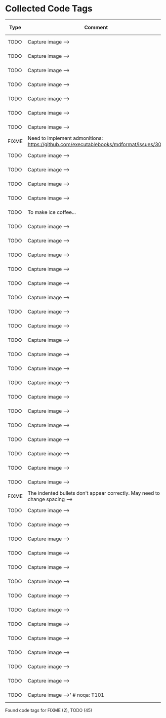 # Collected Code Tags

| Type   | Comment                                                                               | Last Edit   | Source File                                                                                                                                                                                              |
|--------|---------------------------------------------------------------------------------------|-------------|----------------------------------------------------------------------------------------------------------------------------------------------------------------------------------------------------------|
| TODO   | Capture image -->                                                                     | 2021-06-06  | [_recipe_template.md:13](https://github.com/KyleKing/recipes/blame/2f5f04155f293e8b8a4a6f94c895f9a199038045/_recipe_template.md#L10)                                                                     |
| TODO   | Capture image -->                                                                     | 2021-03-06  | [docs/bread/base_recipe_for_no_knead_bread.md:15](https://github.com/KyleKing/recipes/blame/8d9479ad6e049e761e5ad6a0cb8214d50c9b82d6/docs/bread/base_recipe_for_no_knead_bread.md#L16)                   |
| TODO   | Capture image -->                                                                     | 2021-10-13  | [docs/bread/pretzels.md:13](https://github.com/KyleKing/recipes/blame/d5a88aa3d80486c6c9b1362019669555740e3326/docs/bread/pretzels.md#L10)                                                               |
| TODO   | Capture image -->                                                                     | 2023-07-06  | [docs/breakfast/chia_seed_pudding.md:13](https://github.com/KyleKing/recipes/blame/f213c39fb2cb16cab5c91601e9ff1ff3a8314423/docs/breakfast/chia_seed_pudding.md#L13)                                     |
| TODO   | Capture image -->                                                                     | 2021-05-15  | [docs/breakfast/hash.md:13](https://github.com/KyleKing/recipes/blame/1d45449107e86f3843a3051a6e3a4d43b060cea4/docs/breakfast/hash.md#L14)                                                               |
| TODO   | Capture image -->                                                                     | 2023-08-30  | [docs/breakfast/oatmeal.md:11](https://github.com/KyleKing/recipes/blame/59829f32368df14b9635fc72925fd56c6add0c03/docs/breakfast/oatmeal.md#L11)                                                         |
| TODO   | Capture image -->                                                                     | 2020-12-06  | [docs/dessert/baked_apples.md:13](https://github.com/KyleKing/recipes/blame/e948debd7fe852fd10eb0575278728252d027bad/docs/dessert/baked_apples.md#L16)                                                   |
| FIXME  | Need to implement admonitions: https://github.com/executablebooks/mdformat/issues/309 | 2022-02-27  | [docs/dessert/chocolatines.md:36](https://github.com/KyleKing/recipes/blame/c17d66310b9f5d71e35530942f124df79c8fa500/docs/dessert/chocolatines.md#L36)                                                   |
| TODO   | Capture image -->                                                                     | 2020-12-06  | [docs/dessert/colleens_peanut_butter_bars.md:11](https://github.com/KyleKing/recipes/blame/e948debd7fe852fd10eb0575278728252d027bad/docs/dessert/collens_peanut_butter_bars.md#L14)                      |
| TODO   | Capture image -->                                                                     | 2020-12-06  | [docs/dessert/pineapple_upside_down_cake.md:13](https://github.com/KyleKing/recipes/blame/e948debd7fe852fd10eb0575278728252d027bad/docs/dessert/pineapple_upside_down_cake.md#L16)                       |
| TODO   | Capture image -->                                                                     | 2020-12-06  | [docs/drinks/between_the_sheets.md:11](https://github.com/KyleKing/recipes/blame/e948debd7fe852fd10eb0575278728252d027bad/docs/drinks/between_the_sheets.md#L14)                                         |
| TODO   | Capture image -->                                                                     | 2020-12-06  | [docs/drinks/chilly_chile_paloma.md:13](https://github.com/KyleKing/recipes/blame/e948debd7fe852fd10eb0575278728252d027bad/docs/drinks/chilly_chile_paloma.md#L16)                                       |
| TODO   | To make ice coffee...                                                                 | 2022-02-20  | [docs/drinks/coffee.md:29](https://github.com/KyleKing/recipes/blame/7308849bf0d83ec329a3f1cf4f38b58401992e8c/docs/drinks/coffee.md#L29)                                                                 |
| TODO   | Capture image -->                                                                     | 2021-01-17  | [docs/drinks/eggnog.md:13](https://github.com/KyleKing/recipes/blame/d3efdf41b90b163fbc58c10290088faf4eb21173/docs/drinks/eggnog.md#L14)                                                                 |
| TODO   | Capture image -->                                                                     | 2021-05-16  | [docs/drinks/mock-a-rita.md:13](https://github.com/KyleKing/recipes/blame/ab60a24d31738a63c6c864a175e4507bc7807f5c/docs/drinks/mock-a-rita.md#L14)                                                       |
| TODO   | Capture image -->                                                                     | 2020-12-06  | [docs/drinks/pina_colada.md:13](https://github.com/KyleKing/recipes/blame/e948debd7fe852fd10eb0575278728252d027bad/docs/drinks/pina_colada.md#L16)                                                       |
| TODO   | Capture image -->                                                                     | 2021-02-26  | [docs/drinks/sidecar.md:13](https://github.com/KyleKing/recipes/blame/6b8fa7a06302c6c3d832b5d730a6fea82234cdde/docs/drinks/sidecar.md#L14)                                                               |
| TODO   | Capture image -->                                                                     | 2020-12-06  | [docs/drinks/simple_syrup.md:13](https://github.com/KyleKing/recipes/blame/e948debd7fe852fd10eb0575278728252d027bad/docs/drinks/simple_syrup.md#L14)                                                     |
| TODO   | Capture image -->                                                                     | 2022-02-20  | [docs/drinks/spice_75.md:13](https://github.com/KyleKing/recipes/blame/d0fb00741059e2f4ce679651500657de2f534c0d/docs/drinks/spice_75.md#L10)                                                             |
| TODO   | Capture image -->                                                                     | 2021-01-13  | [docs/drinks/spicy_watermelon_margarita.md:11](https://github.com/KyleKing/recipes/blame/043d0c178ea20ae3561327524a34c912ab72c06d/docs/drinks/spicy_watermelon_margarita.md#L12)                         |
| TODO   | Capture image -->                                                                     | 2022-02-18  | [docs/drinks/strawberry_whiskey_smash.md:13](https://github.com/KyleKing/recipes/blame/a3fc708a22d497b4d5e204e542154c052d7e3f49/docs/drinks/strawberry_whiskey_smash.md#L10)                             |
| TODO   | Capture image -->                                                                     | 2022-01-15  | [docs/drinks/winter_whiskey_sour.md:13](https://github.com/KyleKing/recipes/blame/7c4664a8053c6f11a21640d04846db75c6c8cd16/docs/drinks/winter_whiskey_sour.md#L10)                                       |
| TODO   | Capture image -->                                                                     | 2023-09-11  | [docs/meals/burrito.md:13](https://github.com/KyleKing/recipes/blame/a1b3e5da53616d700dc4839f85c40a81d7003b9f/docs/veggie/refried_bean_burritos.md#L13)                                                  |
| TODO   | Capture image -->                                                                     | 2020-12-06  | [docs/meals/oven-baked_sausage.md:13](https://github.com/KyleKing/recipes/blame/37e530b8bd978ab3d5f92326044dc04a13586ce8/docs/meals/oven-baked_sausage.md#L16)                                           |
| TODO   | Capture image -->                                                                     | 2023-07-06  | [docs/meals/smoked_turkey_reuben.md:13](https://github.com/KyleKing/recipes/blame/f213c39fb2cb16cab5c91601e9ff1ff3a8314423/docs/meals/smoked_turkey_reuben.md#L13)                                       |
| TODO   | Capture image -->                                                                     | 2023-07-06  | [docs/pasta/butternut_squash_gnocchi_with_chickpeas.md:13](https://github.com/KyleKing/recipes/blame/f213c39fb2cb16cab5c91601e9ff1ff3a8314423/docs/pasta/butternut_squash_gnocchi_with_chickpeas.md#L13) |
| TODO   | Capture image -->                                                                     | 2020-12-06  | [docs/pasta/classic_pasta_and_mushrooms.md:13](https://github.com/KyleKing/recipes/blame/e948debd7fe852fd10eb0575278728252d027bad/docs/pasta/classic_pasta_and_mushrooms.md#L16)                         |
| TODO   | Capture image -->                                                                     | 2023-07-16  | [docs/poultry/chicken_salad_sandwich.md:11](https://github.com/KyleKing/recipes/blame/74e7077a29a0d9b0b44a97479e210a25a2422c30/docs/poultry/chicken_salad_sandwich.md#L11)                               |
| TODO   | Capture image -->                                                                     | 2020-12-06  | [docs/poultry/chicken_shawarma.md:13](https://github.com/KyleKing/recipes/blame/e948debd7fe852fd10eb0575278728252d027bad/docs/poultry/chicken_shawarma.md#L16)                                           |
| TODO   | Capture image -->                                                                     | 2023-07-06  | [docs/rice/charred_vegetables_and_pho_rice.md:13](https://github.com/KyleKing/recipes/blame/f213c39fb2cb16cab5c91601e9ff1ff3a8314423/docs/rice/charred_vegetables_and_pho_rice.md#L13)                   |
| TODO   | Capture image -->                                                                     | 2023-07-06  | [docs/rice/rice_with_mushrooms_kale_pumpkin_and_egg.md:13](https://github.com/KyleKing/recipes/blame/f213c39fb2cb16cab5c91601e9ff1ff3a8314423/docs/rice/rice_with_mushrooms_kale_pumpkin_and_egg.md#L13) |
| TODO   | Capture image -->                                                                     | 2020-12-06  | [docs/seafood/oven_baked_fish_with_tomatoes.md:13](https://github.com/KyleKing/recipes/blame/e948debd7fe852fd10eb0575278728252d027bad/docs/seafood/oven_baked_fish_with_tomatoes.md#L16)                 |
| FIXME  | The indented bullets don't appear correctly. May need to change spacing -->           | 2022-09-15  | [docs/sides/hummus.md:19](https://github.com/KyleKing/recipes/blame/4033ab8e31206f15637e08d7fe642b5e937b0e9b/docs/sides/hummus.md#L19)                                                                   |
| TODO   | Capture image -->                                                                     | 2023-07-07  | [docs/soup/cashew_curry_beef_with_rice_noodles.md:13](https://github.com/KyleKing/recipes/blame/c6372255486413b94c3247858de24f2d577e2b98/docs/soup/cashew_curry_beef_with_rice_noodles.md#L13)           |
| TODO   | Capture image -->                                                                     | 2020-12-06  | [docs/soup/chicken_noodle_soup.md:13](https://github.com/KyleKing/recipes/blame/e948debd7fe852fd10eb0575278728252d027bad/docs/soup/chicken_noodle_soup.md#L14)                                           |
| TODO   | Capture image -->                                                                     | 2022-04-21  | [docs/soup/lentil_soup.md:13](https://github.com/KyleKing/recipes/blame/b22f88e6c9554415e57da2329715aa2bd8285dfe/docs/soup/lentil_soup.md#L13)                                                           |
| TODO   | Capture image -->                                                                     | 2020-12-06  | [docs/sushi/shrimp_and_avocado.md:13](https://github.com/KyleKing/recipes/blame/e948debd7fe852fd10eb0575278728252d027bad/docs/sushi/shrimp_and_avocado.md#L16)                                           |
| TODO   | Capture image -->                                                                     | 2020-12-06  | [docs/sushi/smoked_salmon_nigiri.md:13](https://github.com/KyleKing/recipes/blame/e948debd7fe852fd10eb0575278728252d027bad/docs/sushi/smoked_salmon_nigiri.md#L16)                                       |
| TODO   | Capture image -->                                                                     | 2020-12-06  | [docs/sushi/vegetable_rolls.md:11](https://github.com/KyleKing/recipes/blame/e948debd7fe852fd10eb0575278728252d027bad/docs/sushi/vegetable_rolls.md#L14)                                                 |
| TODO   | Capture image -->                                                                     | 2022-05-30  | [docs/veggie/cauliflower_and_chickpea_masala.md:13](https://github.com/KyleKing/recipes/blame/023b712e93140089dc39e26d1b885a83d2016281/docs/veggie/cauliflower_and_chickpea_masala.md#L13)               |
| TODO   | Capture image -->                                                                     | 2020-12-06  | [docs/veggie/crispy_baked_sweet_potato_fries.md:13](https://github.com/KyleKing/recipes/blame/e948debd7fe852fd10eb0575278728252d027bad/docs/veggie/crispy_baked_sweet_potato_fries.md#L16)               |
| TODO   | Capture image -->                                                                     | 2023-07-06  | [docs/veggie/crispy_tofu_and_zucchini_stir_fry.md:13](https://github.com/KyleKing/recipes/blame/f213c39fb2cb16cab5c91601e9ff1ff3a8314423/docs/veggie/crispy_tofu_and_zucchini_stir_fry.md#L13)           |
| TODO   | Capture image -->                                                                     | 2020-12-06  | [docs/veggie/green_chile_mac.md:13](https://github.com/KyleKing/recipes/blame/e948debd7fe852fd10eb0575278728252d027bad/docs/veggie/green_chile_mac.md#L16)                                               |
| TODO   | Capture image -->                                                                     | 2020-12-06  | [docs/veggie/guacamole.md:13](https://github.com/KyleKing/recipes/blame/e948debd7fe852fd10eb0575278728252d027bad/docs/veggie/guacamole.md#L16)                                                           |
| TODO   | Capture image -->                                                                     | 2022-04-14  | [docs/veggie/instant_pot_vegetarian_chili.md:13](https://github.com/KyleKing/recipes/blame/ac05846f420851ce02a60d56852742469c1aae70/docs/veggie/instant_pot_vegetarian_chili.md#L13)                     |
| TODO   | Capture image -->                                                                     | 2020-12-06  | [docs/veggie/karens_roasted_veggie_bowls.md:11](https://github.com/KyleKing/recipes/blame/e948debd7fe852fd10eb0575278728252d027bad/docs/veggie/karens_roasted_veggie_bowls.md#L14)                       |
| TODO   | Capture image -->'  # noqa: T101                                                      | 2020-12-06  | [recipes/formatter.py:87](https://github.com/KyleKing/recipes/blame/e948debd7fe852fd10eb0575278728252d027bad/recipes/formatter.py#L63)                                                                   |

Found code tags for FIXME (2), TODO (45)

<!-- calcipy_skip_tags -->
